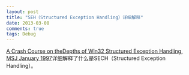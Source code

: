 ```yaml
---
layout: post
title: "SEH（Structured Exception Handling）详细解释"
date: 2013-03-08
comments: true
tags: Debug
---
```

<a href="http://www.microsoft.com/msj/0197/exception/exception.aspx">A Crash Course on theDepths of Win32 Structured Exception Handling, MSJ January 1997</a>详细解释了什么是SECH（Structured Exception Handling）。